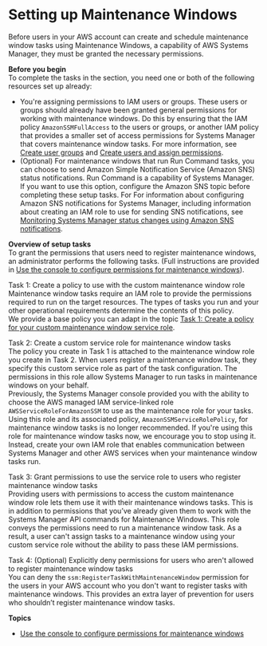 # Setting up Maintenance Windows<a name="sysman-maintenance-permissions"></a>

Before users in your AWS account can create and schedule maintenance window tasks using Maintenance Windows, a capability of AWS Systems Manager, they must be granted the necessary permissions\.

**Before you begin**  
To complete the tasks in the section, you need one or both of the following resources set up already:
+ You're assigning permissions to IAM users or groups\. These users or groups should already have been granted general permissions for working with maintenance windows\. Do this by ensuring that the IAM policy `AmazonSSMFullAccess` to the users or groups, or another IAM policy that provides a smaller set of access permissions for Systems Manager that covers maintenance window tasks\. For more information, see [Create user groups](setup-create-users-nonadmin-groups.md) and [Create users and assign permissions](setup-create-users-nonadmin-users.md)\.
+ \(Optional\) For maintenance windows that run Run Command tasks, you can choose to send Amazon Simple Notification Service \(Amazon SNS\) status notifications\. Run Command is a capability of Systems Manager\. If you want to use this option, configure the Amazon SNS topic before completing these setup tasks\. For For information about configuring Amazon SNS notifications for Systems Manager, including information about creating an IAM role to use for sending SNS notifications, see [Monitoring Systems Manager status changes using Amazon SNS notifications](monitoring-sns-notifications.md)\.

**Overview of setup tasks**  
To grant the permissions that users need to register maintenance windows, an administrator performs the following tasks\. \(Full instructions are provided in [Use the console to configure permissions for maintenance windows](sysman-maintenance-perm-console.md)\)\.

Task 1: Create a policy to use with the custom maintenance window role  
Maintenance window tasks require an IAM role to provide the permissions required to run on the target resources\. The types of tasks you run and your other operational requirements determine the contents of this policy\.  
We provide a base policy you can adapt in the topic [Task 1: Create a policy for your custom maintenance window service role](sysman-maintenance-perm-console.md#sysman-maintenance-role-policy)\.

Task 2: Create a custom service role for maintenance window tasks  
The policy you create in Task 1 is attached to the maintenance window role you create in Task 2\. When users register a maintenance window task, they specify this custom service role as part of the task configuration\. The permissions in this role allow Systems Manager to run tasks in maintenance windows on your behalf\.  
Previously, the Systems Manager console provided you with the ability to choose the AWS managed IAM service\-linked role `AWSServiceRoleForAmazonSSM` to use as the maintenance role for your tasks\. Using this role and its associated policy, `AmazonSSMServiceRolePolicy`, for maintenance window tasks is no longer recommended\. If you're using this role for maintenance window tasks now, we encourage you to stop using it\. Instead, create your own IAM role that enables communication between Systems Manager and other AWS services when your maintenance window tasks run\.

Task 3: Grant permissions to use the service role to users who register maintenance window tasks   
Providing users with permissions to access the custom maintenance window role lets them use it with their maintenance windows tasks\. This is in addition to permissions that you’ve already given them to work with the Systems Manager API commands for Maintenance Windows\. This role conveys the permissions need to run a maintenance window task\. As a result, a user can't assign tasks to a maintenance window using your custom service role without the ability to pass these IAM permissions\.

Task 4: \(Optional\) Explicitly deny permissions for users who aren't allowed to register maintenance window tasks  
You can deny the `ssm:RegisterTaskWithMaintenanceWindow` permission for the users in your AWS account who you don't want to register tasks with maintenance windows\. This provides an extra layer of prevention for users who shouldn’t register maintenance window tasks\.

**Topics**
+ [Use the console to configure permissions for maintenance windows](sysman-maintenance-perm-console.md)